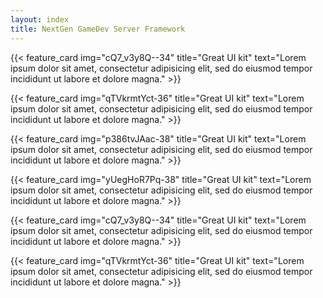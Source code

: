 ```yaml
---
layout: index
title: NextGen GameDev Server Framework
---
```


{{< feature_card img="cQ7_v3y8Q--34" title="Great UI kit" text="Lorem ipsum dolor sit amet, consectetur adipisicing elit, sed do eiusmod tempor incididunt ut labore et dolore magna." >}}

{{< feature_card img="qTVkrmtYct-36" title="Great UI kit" text="Lorem ipsum dolor sit amet, consectetur adipisicing elit, sed do eiusmod tempor incididunt ut labore et dolore magna." >}}

{{< feature_card img="p386tvJAac-38" title="Great UI kit" text="Lorem ipsum dolor sit amet, consectetur adipisicing elit, sed do eiusmod tempor incididunt ut labore et dolore magna." >}}

{{< feature_card img="yUegHoR7Pq-38" title="Great UI kit" text="Lorem ipsum dolor sit amet, consectetur adipisicing elit, sed do eiusmod tempor incididunt ut labore et dolore magna." >}}

{{< feature_card img="cQ7_v3y8Q--34" title="Great UI kit" text="Lorem ipsum dolor sit amet, consectetur adipisicing elit, sed do eiusmod tempor incididunt ut labore et dolore magna." >}}

{{< feature_card img="qTVkrmtYct-36" title="Great UI kit" text="Lorem ipsum dolor sit amet, consectetur adipisicing elit, sed do eiusmod tempor incididunt ut labore et dolore magna." >}}
